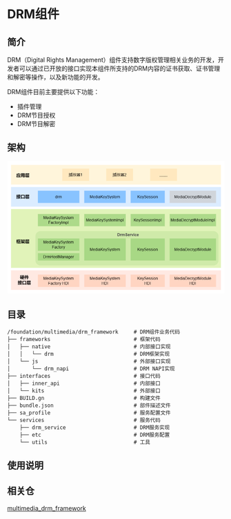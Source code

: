 # DRM组件
## 简介
DRM（Digital Rights Management）组件支持数字版权管理相关业务的开发，开发者可以通过已开放的接口实现本组件所支持的DRM内容的证书获取、证书管理和解密等操作，以及新功能的开发。

DRM组件目前主要提供以下功能：
* 插件管理
* DRM节目授权
* DRM节目解密

## 架构
![](figures/drm-architecture-zh.png)

## 目录
```
/foundation/multimedia/drm_framework     # DRM组件业务代码
├── frameworks                           # 框架代码
│   ├── native                           # 内部接口实现
│   │   └── drm                          # DRM框架实现
│   └── js                               # 外部接口实现
│       └── drm_napi                     # DRM NAPI实现
├── interfaces                           # 接口代码
│   ├── inner_api                        # 内部接口
│   └── kits                             # 外部接口
├── BUILD.gn                             # 构建文件
├── bundle.json                          # 部件描述文件
├── sa_profile                           # 服务配置文件
└── services                             # 服务代码
    ├── drm_service                      # DRM服务实现
    ├── etc                              # DRM服务配置
    └── utils                            # 工具
```
## 使用说明

## 相关仓
[multimedia\_drm\_framework](https://gitee.com/openharmony-sig/drm_framework/tree/master)
